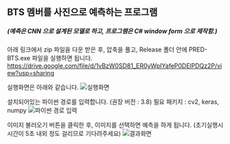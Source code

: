 BTS 멤버를 사진으로 예측하는 프로그램
----------
##### (예측은 CNN 으로 설계된 모델로 하고, 프로그램은 C# window form 으로 제작함.)

아래 링크에서 zip 파일을 다운 받은 후, 압축을 풀고, Release 폴더 안에 PRED-BTS.exe 파일을 실행하면 됩니다.
https://drive.google.com/file/d/1vBzW0SD81_ER0yWpIYafeP0DElPDQz2P/view?usp=sharing

실행화면은 아래와 같습니다.
![실행화면](https://user-images.githubusercontent.com/66504341/105654697-e5cdae00-5f01-11eb-8c0d-72c54d703855.JPG)

설치되어있는 파이썬 경로를 입력합니다. (권장 버전 : 3.8)
필요 패키지 : cv2, keras, numpy
![파이썬 경로 입력](https://user-images.githubusercontent.com/66504341/105654715-ed8d5280-5f01-11eb-9f35-797dca11f99a.JPG)

이미지 불러오기 버튼을 클릭한 후, 이미지를 선택하면 예측을 하게 됩니다.
(초기실행시 시간이 5초 내외 정도 걸리므로 기다려주세요)
![결과화면](https://user-images.githubusercontent.com/66504341/105654727-f2520680-5f01-11eb-88bb-458e80cc9fca.JPG)
